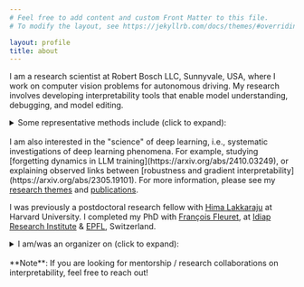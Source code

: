 ```yaml
---
# Feel free to add content and custom Front Matter to this file.
# To modify the layout, see https://jekyllrb.com/docs/themes/#overriding-theme-defaults

layout: profile
title: about
---
```


I am a research scientist at Robert Bosch LLC, Sunnyvale, USA, where I work on computer vision problems for autonomous driving. My research involves developing interpretability tools that enable model understanding, debugging, and model editing.  

<details markdown="1">
<summary>Some representative methods include (click to expand):</summary>
- [splice](https://arxiv.org/abs/2402.10376): A dictionary learning-like method to interpret CLIP models
- [discriminative feature attributions](https://arxiv.org/abs/2307.15007): A method to build discriminative models such that their saliency maps are faithful by design
- [fullgrad saliency](https://papers.nips.cc/paper/2019/hash/80537a945c7aaa788ccfcdf1b99b5d8f-Abstract.html): Layer-wise saliency maps for ReLU neural nets with cool mathematical properties (aka completeness)
</details>

<br>
I am also interested in the "science" of deep learning, i.e., systematic investigations of deep learning phenomena. For example, studying [forgetting dynamics in LLM training](https://arxiv.org/abs/2410.03249), or explaining observed links between [robustness and gradient interpretability](https://arxiv.org/abs/2305.19101). For more information, please see my <a href="/research_themes.html">research themes</a> and <a href="/publications.html">publications</a>.

I was previously a postdoctoral research fellow with [Hima Lakkaraju](https://himalakkaraju.github.io/) at Harvard University. I completed my PhD with [François Fleuret](https://fleuret.org/francois/), at [Idiap Research Institute](http://www.idiap.ch/en) & [EPFL](http://epfl.ch/), Switzerland.

<details markdown="1"> 
<summary>I am/was an organizer on (click to expand):</summary>
- the [theory of interpretable AI](https://tverven.github.io/tiai-seminar/) online seminar series
- [xai in action: past, present and future](https://xai-in-action.github.io/) workshop at NeurIPS 2023
- [interpretable ai: past, present and future](https://interpretable-ai-workshop.github.io/) workshop at NeurIPS 2024
- [interpretable ml](https://interpretable-ml-class.github.io/) course at Harvard, spring 2023
</details>

<br>
**Note**: If you are looking for mentorship / research collaborations on interpretability, feel free to reach out! 








